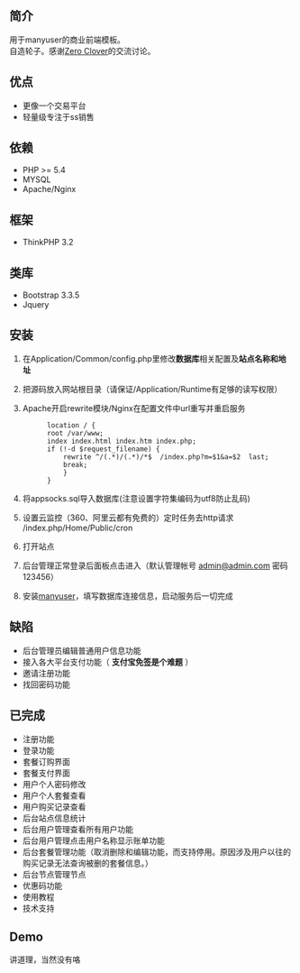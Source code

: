 
## 简介

用于manyuser的商业前端模板。  
自造轮子。感谢[Zero Clover](mailto:hmsxcxy@vip.qq.com)的交流讨论。

## 优点

* 更像一个交易平台
* 轻量级专注于ss销售

## 依赖

* PHP >= 5.4
* MYSQL
* Apache/Nginx

## 框架

* ThinkPHP 3.2

## 类库
* Bootstrap 3.3.5
* Jquery

## 安装

1. 在Application/Common/config.php里修改**数据库**相关配置及**站点名称和地址**
2. 把源码放入网站根目录（请保证/Application/Runtime有足够的读写权限）
3. Apache开启rewrite模块/Nginx在配置文件中url重写并重启服务

      ```
            location / {
            root /var/www;
            index index.html index.htm index.php;
            if (!-d $request_filename) {
                rewrite ^/(.*)/(.*)/*$  /index.php?m=$1&a=$2  last;
                break;
                }
            }
      ```


4. 将appsocks.sql导入数据库(注意设置字符集编码为utf8防止乱码)
5. 设置云监控（360、阿里云都有免费的）定时任务去http请求 /index.php/Home/Public/cron
5. 打开站点
6. 后台管理正常登录后面板点击进入（默认管理帐号 admin@admin.com 密码 123456）
7. 安装[manyuser](https://github.com/mengskysama/shadowsocks/tree/manyuser)，填写数据库连接信息，启动服务后一切完成

## 缺陷

* 后台管理员编辑普通用户信息功能
* 接入各大平台支付功能（ **支付宝免签是个难题** ）
* 邀请注册功能
* 找回密码功能


## 已完成

* 注册功能
* 登录功能
* 套餐订购界面
* 套餐支付界面
* 用户个人密码修改
* 用户个人套餐查看
* 用户购买记录查看
* 后台站点信息统计
* 后台用户管理查看所有用户功能
* 后台用户管理点击用户名称显示账单功能
* 后台套餐管理功能（取消删除和编辑功能，而支持停用。原因涉及用户以往的购买记录无法查询被删的套餐信息。）
* 后台节点管理节点
* 优惠码功能
* 使用教程
* 技术支持

## Demo

讲道理，当然没有咯
